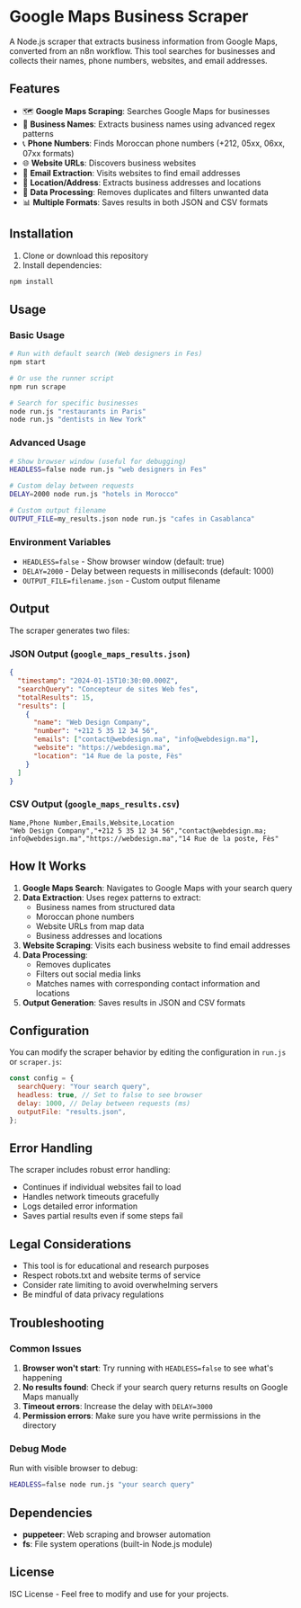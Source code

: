 # Google Maps Business Scraper

A Node.js scraper that extracts business information from Google Maps, converted from an n8n workflow. This tool searches for businesses and collects their names, phone numbers, websites, and email addresses.

## Features

- 🗺️ **Google Maps Scraping**: Searches Google Maps for businesses
- 👥 **Business Names**: Extracts business names using advanced regex patterns
- 📞 **Phone Numbers**: Finds Moroccan phone numbers (+212, 05xx, 06xx, 07xx formats)
- 🌐 **Website URLs**: Discovers business websites
- 📧 **Email Extraction**: Visits websites to find email addresses
- 📍 **Location/Address**: Extracts business addresses and locations
- 🔄 **Data Processing**: Removes duplicates and filters unwanted data
- 📊 **Multiple Formats**: Saves results in both JSON and CSV formats

## Installation

1. Clone or download this repository
2. Install dependencies:

```bash
npm install
```

## Usage

### Basic Usage

```bash
# Run with default search (Web designers in Fes)
npm start

# Or use the runner script
npm run scrape

# Search for specific businesses
node run.js "restaurants in Paris"
node run.js "dentists in New York"
```

### Advanced Usage

```bash
# Show browser window (useful for debugging)
HEADLESS=false node run.js "web designers in Fes"

# Custom delay between requests
DELAY=2000 node run.js "hotels in Morocco"

# Custom output filename
OUTPUT_FILE=my_results.json node run.js "cafes in Casablanca"
```

### Environment Variables

- `HEADLESS=false` - Show browser window (default: true)
- `DELAY=2000` - Delay between requests in milliseconds (default: 1000)
- `OUTPUT_FILE=filename.json` - Custom output filename

## Output

The scraper generates two files:

### JSON Output (`google_maps_results.json`)

```json
{
  "timestamp": "2024-01-15T10:30:00.000Z",
  "searchQuery": "Concepteur de sites Web fes",
  "totalResults": 15,
  "results": [
    {
      "name": "Web Design Company",
      "number": "+212 5 35 12 34 56",
      "emails": ["contact@webdesign.ma", "info@webdesign.ma"],
      "website": "https://webdesign.ma",
      "location": "14 Rue de la poste, Fès"
    }
  ]
}
```

### CSV Output (`google_maps_results.csv`)

```csv
Name,Phone Number,Emails,Website,Location
"Web Design Company","+212 5 35 12 34 56","contact@webdesign.ma; info@webdesign.ma","https://webdesign.ma","14 Rue de la poste, Fès"
```

## How It Works

1. **Google Maps Search**: Navigates to Google Maps with your search query
2. **Data Extraction**: Uses regex patterns to extract:
   - Business names from structured data
   - Moroccan phone numbers
   - Website URLs from map data
   - Business addresses and locations
3. **Website Scraping**: Visits each business website to find email addresses
4. **Data Processing**:
   - Removes duplicates
   - Filters out social media links
   - Matches names with corresponding contact information and locations
5. **Output Generation**: Saves results in JSON and CSV formats

## Configuration

You can modify the scraper behavior by editing the configuration in `run.js` or `scraper.js`:

```javascript
const config = {
  searchQuery: "Your search query",
  headless: true, // Set to false to see browser
  delay: 1000, // Delay between requests (ms)
  outputFile: "results.json",
};
```

## Error Handling

The scraper includes robust error handling:

- Continues if individual websites fail to load
- Handles network timeouts gracefully
- Logs detailed error information
- Saves partial results even if some steps fail

## Legal Considerations

- This tool is for educational and research purposes
- Respect robots.txt and website terms of service
- Consider rate limiting to avoid overwhelming servers
- Be mindful of data privacy regulations

## Troubleshooting

### Common Issues

1. **Browser won't start**: Try running with `HEADLESS=false` to see what's happening
2. **No results found**: Check if your search query returns results on Google Maps manually
3. **Timeout errors**: Increase the delay with `DELAY=3000`
4. **Permission errors**: Make sure you have write permissions in the directory

### Debug Mode

Run with visible browser to debug:

```bash
HEADLESS=false node run.js "your search query"
```

## Dependencies

- **puppeteer**: Web scraping and browser automation
- **fs**: File system operations (built-in Node.js module)

## License

ISC License - Feel free to modify and use for your projects.
